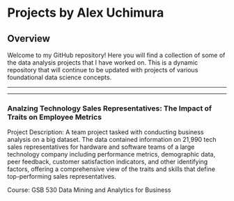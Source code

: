 # Projects by Alex Uchimura

## Overview
Welcome to my GitHub repository! Here you will find a collection of some of the data analysis projects that I have worked on. This is a dynamic repository that will continue to be updated with projects of various foundational data science concepts. 
___
___
### Analzing Technology Sales Representatives: The Impact of Traits on Employee Metrics
Project Description: A team project tasked with conducting business analysis on a big dataset. The data contained information on 21,990 tech sales representatives for hardware and software teams of a large technology company including performance metrics, demographic data, peer feedback, customer satisfaction indicators, and other identifying factors, offering a comprehensive view of the traits and skills that define top-performing sales representatives.

Course: GSB 530 Data Mining and Analytics for Business
